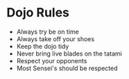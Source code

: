 Dojo Rules
==========
* Always try be on time
* Always take off your shoes
* Keep the dojo tidy
* Never bring live blades on the tatami
* Respect your opponents
* Most Sensei's should be respected
